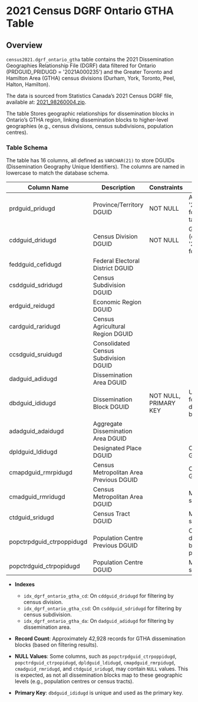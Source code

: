 # 2021 Census DGRF Ontario GTHA Table

## Overview
 `census2021.dgrf_ontario_gtha` table contains the 2021 Dissemination Geographies Relationship File (DGRF) data filtered for Ontario (PRDGUID_PRIDUGD = '2021A000235') and the Greater Toronto and Hamilton Area (GTHA) census divisions (Durham, York, Toronto, Peel, Halton, Hamilton). 

The data is sourced from Statistics Canada’s 2021 Census DGRF file, available at:
[2021_98260004.zip](https://www12.statcan.gc.ca/census-recensement/alternative_alternatif.cfm?l=eng&dispext=zip&teng=2021_98260004.zip&k=%20%20%20%20%202173&loc=//www12.statcan.gc.ca/census-recensement/2021/geo/sip-pis/dguid-idugd/files-fichiers/2021_98260004.zip).

The table Stores geographic relationships for dissemination blocks in Ontario’s GTHA region, linking dissemination blocks to higher-level geographies (e.g., census divisions, census subdivisions, population centres).

### Table Schema
The table has 16 columns, all defined as `VARCHAR(21)` to store DGUIDs (Dissemination Geography Unique Identifiers). The columns are named in lowercase to match the database schema.

| Column Name                     | Description                                              | Constraints       | Notes                                                                 |
|---------------------------------|----------------------------------------------------------|-------------------|----------------------------------------------------------------------|
| prdguid_pridugd                 | Province/Territory DGUID                                 | NOT NULL          | Always '2021A000235' for Ontario in this table.                      |
| cddguid_dridugd                 | Census Division DGUID                                    | NOT NULL          | GTHA divisions (e.g., '2021A00033518' for Durham).                   |
| feddguid_cefidugd               | Federal Electoral District DGUID                         |                   |                                                                      |
| csddguid_sdridugd               | Census Subdivision DGUID                                 |                   |                                                                      |
| erdguid_reidugd                 | Economic Region DGUID                                    |                   |                                                                      |
| cardguid_raridugd               | Census Agricultural Region DGUID                         |                   |                                                                      |
| ccsdguid_sruidugd               | Consolidated Census Subdivision DGUID                   |                   |                                                                      |
| dadguid_adidugd                 | Dissemination Area DGUID                                 |                   |                                                                      |
| dbdguid_ididugd                 | Dissemination Block DGUID                                | NOT NULL, PRIMARY KEY | Unique identifier for each dissemination block.                      |
| adadguid_adaidugd               | Aggregate Dissemination Area DGUID                       |                   |                                                                      |
| dpldguid_ldidugd                | Designated Place DGUID                                   |                   | Often NULL for GTHA records.                                         |
| cmapdguid_rmrpidugd             | Census Metropolitan Area Previous DGUID                  |                   | Often NULL for GTHA records.                                         |
| cmadguid_rmridugd               | Census Metropolitan Area DGUID                           |                   | May be NULL for some records.                                        |
| ctdguid_sridugd                 | Census Tract DGUID                                       |                   | May be NULL for some records.                                        |
| popctrpdguid_ctrpoppidugd       | Population Centre Previous DGUID                         |                   | Often NULL for dissemination blocks not in population centres.        |
| popctrdguid_ctrpopidugd         | Population Centre DGUID                                  |                   | May be NULL for some records.                                        |

- **Indexes**
  - `idx_dgrf_ontario_gtha_cd`: On `cddguid_dridugd` for filtering by census division.
  - `idx_dgrf_ontario_gtha_csd`: On `csddguid_sdridugd` for filtering by census subdivision.
  - `idx_dgrf_ontario_gtha_da`: On `dadguid_adidugd` for filtering by dissemination area.

- **Record Count**: Approximately 42,928 records for GTHA dissemination blocks (based on filtering results).
- **NULL Values**: Some columns, such as `popctrpdguid_ctrpoppidugd`, `popctrdguid_ctrpopidugd`, `dpldguid_ldidugd`, `cmapdguid_rmrpidugd`, `cmadguid_rmridugd`, and `ctdguid_sridugd`, may contain `NULL` values. This is expected, as not all dissemination blocks map to these geographic levels (e.g., population centres or census tracts).
- **Primary Key**: `dbdguid_ididugd` is unique and used as the primary key.
